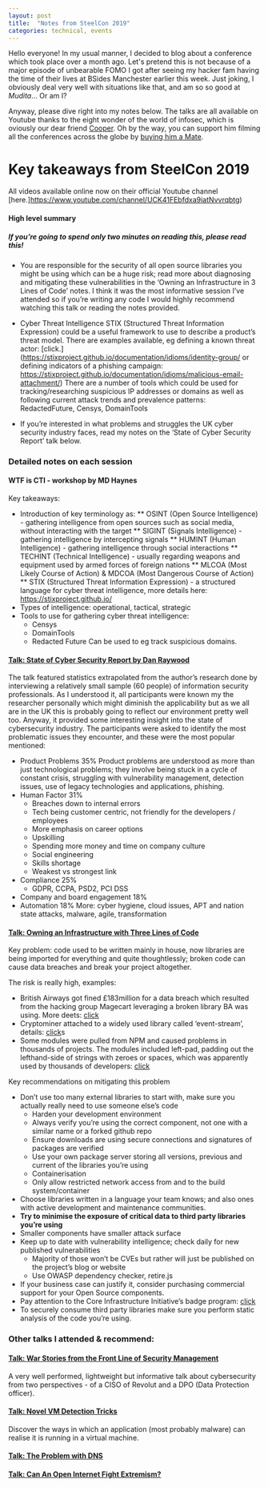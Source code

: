 ```yaml
---
layout: post
title:  "Notes from SteelCon 2019"
categories: technical, events
---
```

Hello everyone! 
In my usual manner, I decided to blog about a conference which took place over a month ago. Let's pretend this is not because of a major episode of unbearable FOMO I got after seeing my hacker fam having the time of their lives at BSides Manchester earlier this week. 
Just joking, I obviously deal very well with situations like that, and am so so good at _Mudita_... 
Or am I?

Anyway, please dive right into my notes below. The talks are all available on Youtube thanks to the eight wonder of the world of infosec, which is oviously our dear friend [Cooper](https://twitter.com/Ministraitor). Oh by the way, you can support him filming all the conferences across the globe by [buying him a Mate](https://administraitor.video/buy_me_a_mate.html).

# Key takeaways from SteelCon 2019

All videos available online now on their official Youtube channel [here.]https://www.youtube.com/channel/UCK41FEbfdxa9iatNvvrqbtg)

#### High level summary 
##### If you’re going to spend only two minutes on reading this, please read this!

* You are responsible for the security of all open source libraries you might be using which can be a huge risk; read more about diagnosing and mitigating these vulnerabilities in the ‘Owning an Infrastructure in 3 Lines of Code’ notes. I think it was the most informative session I’ve attended so if you’re writing any code I would highly recommend watching this talk or reading the notes provided.

* Cyber Threat Intelligence
STIX (Structured Threat Information Expression) could be a useful framework to use to describe a product’s threat model. There are examples available, eg defining a known threat actor: [click.](https://stixproject.github.io/documentation/idioms/identity-group/ or defining indicators of a phishing campaign: https://stixproject.github.io/documentation/idioms/malicious-email-attachment/)
There are a number of tools which could be used for tracking/researching suspicious IP addresses or domains as well as following current attack trends and prevalence patterns: RedactedFuture, Censys, DomainTools
* If you’re interested in what problems and struggles the UK cyber security industry faces, read my notes on the ‘State of Cyber Security Report’ talk below.

### Detailed notes on each session
#### WTF is CTI - workshop by MD Haynes
Key takeaways:
* Introduction of key terminology as:
** OSINT (Open Source Intelligence) - gathering intelligence from open sources such as social media, without interacting with the target
** SIGINT (Signals Intelligence) - gathering intelligence by intercepting signals
** HUMINT (Human Intelligence) - gathering intelligence through social interactions
** TECHINT (Technical Intelligence) - usually regarding weapons and equipment used by armed forces of foreign nations
** MLCOA (Most Likely Course of Action) & MDCOA (Most Dangerous Course of Action)
** STIX (Structured Threat Information Expression) - a structured language for cyber threat intelligence, more details here: https://stixproject.github.io/
* Types of intelligence: operational, tactical, strategic
* Tools to use for gathering cyber threat intelligence:
	* Censys
	* DomainTools
	* Redacted Future
	Can be used to eg track suspicious domains.

#### [Talk: State of Cyber Security Report by Dan Raywood](https://www.youtube.com/watch?v=zTTid0Ky3cs)

The talk featured statistics extrapolated from the author’s research done by interviewing a relatively small sample (60 people) of information security professionals. As I understood it, all participants were known my the researcher personally which might diminish the applicability but as we all are in the UK this is probably going to reflect our environment pretty well too.
Anyway, it provided some interesting insight into the state of cybersecurity industry. The participants were asked to identify the most problematic issues they encounter, and these were the most popular mentioned:
* Product Problems 35%
Product problems are understood as more than just technological problems; they involve being stuck in a cycle of constant crisis, struggling with vulnerability management, detection issues, use of legacy technologies and applications, phishing.
* Human Factor 31%
	* Breaches down to internal errors
	* Tech being customer centric, not friendly for the developers / employees
	* More emphasis on career options
	* Upskilling
	* Spending more money and time on company culture
	* Social engineering
	* Skills shortage
	* Weakest vs strongest link
* Compliance 25%
	* GDPR, CCPA, PSD2, PCI DSS
* Company and board engagement 18%
* Automation 18%
More: cyber hygiene, cloud issues, APT and nation state attacks, malware, agile, transformation


#### [Talk: Owning an Infrastructure with Three Lines of Code](https://www.youtube.com/watch?v=qftV92e_ktg)

Key problem: code used to be written mainly in house, now libraries are being imported for everything and quite thoughtlessly; broken code can cause data breaches and break your project altogether.

The risk is really high, examples:
* British Airways got fined £183million for a data breach which resulted from the hacking group Magecart leveraging a broken library BA was using. More deets: [click](https://www.wired.co.uk/article/british-airways-data-breach-gdpr-fine)
* Cryptominer attached to a widely used library called ‘event-stream’, details: [click](https://www.theregister.co.uk/2018/11/26/npm_repo_bitcoin_stealer/)s
* Some modules were pulled from NPM and caused problems in thousands of projects. The modules included left-pad, padding out the lefthand-side of strings with zeroes or spaces, which was apparently used by thousands of developers: [click](https://www.theregister.co.uk/2016/03/23/npm_left_pad_chaos/)


Key recommendations on mitigating this problem

* Don’t use too many external libraries to start with, make sure you actually really need to use someone else’s code
	* Harden your development environment
	* Always verify you’re using the correct component, not one with a similar name or a forked github repo
	* Ensure downloads are using secure connections and signatures of packages are verified
	* Use your own package server storing all versions, previous and current of the libraries you’re using
	* Containerisation
	* Only allow restricted network access from and to the build system/container
* Choose libraries written in a language your team knows; and also ones with active development and maintenance communities.
* <b>Try to minimise the exposure of critical data to third party libraries you’re using</b>
* Smaller components have smaller attack surface
* Keep up to date with vulnerability intelligence; check daily for new published vulnerabilities
	* Majority of those won’t be CVEs but rather will just be published on the project’s blog or website
	* Use OWASP dependency checker, retire.js
* If your business case can justify it, consider purchasing commercial support for your Open Source components.
* Pay attention to the Core Infrastructure Initiative’s badge program: [click](https://www.coreinfrastructure.org/programs/badge-program/)
* To securely consume third party libraries make sure you perform static analysis of the code you’re using.

### Other talks I attended & recommend:
#### [Talk: War Stories from the Front Line of Security Management](https://www.youtube.com/watch?v=n1eC-ImCcFk)
A very well performed, lightweight but informative talk about cybersecurity from two perspectives - of a CISO of Revolut and a DPO (Data Protection officer).

#### [Talk: Novel VM Detection Tricks](https://www.youtube.com/watch?v=-2kwimAHBRk)
Discover the ways in which an application (most probably malware) can realise it is running in a virtual machine.

#### [Talk: The Problem with DNS](https://www.youtube.com/watch?v=fQYc4fzrqz4)

#### [Talk: Can An Open Internet Fight Extremism?](https://www.youtube.com/watch?v=lU1kPvDSpTQ)
